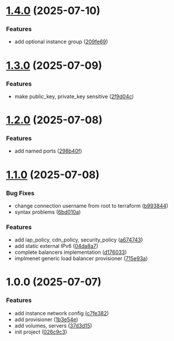 # [1.4.0](https://github.com/cktf/terraform-google-cluster/compare/1.3.0...1.4.0) (2025-07-10)


### Features

* add optional instance group ([209fe69](https://github.com/cktf/terraform-google-cluster/commit/209fe6931ab1c5e46b1f493f9228101193cf9db4))

# [1.3.0](https://github.com/cktf/terraform-google-cluster/compare/1.2.0...1.3.0) (2025-07-09)


### Features

* make public_key, private_key sensitive ([2f9d04c](https://github.com/cktf/terraform-google-cluster/commit/2f9d04cae81213bf991757ea9fe5ab3ef2827e02))

# [1.2.0](https://github.com/cktf/terraform-google-cluster/compare/1.1.0...1.2.0) (2025-07-08)


### Features

* add named ports ([298b40f](https://github.com/cktf/terraform-google-cluster/commit/298b40fd7a8d0990f31cf9fc43caa0dbb4365eb3))

# [1.1.0](https://github.com/cktf/terraform-google-cluster/compare/1.0.0...1.1.0) (2025-07-08)


### Bug Fixes

* change connection username from root to terraform ([b993844](https://github.com/cktf/terraform-google-cluster/commit/b9938449d07595b585bc935fa7392933b71488dc))
* syntax problems ([6bd010a](https://github.com/cktf/terraform-google-cluster/commit/6bd010a9c0f267beeddb978c816adf7a6207d3eb))


### Features

* add iap_policy, cdn_policy, security_policy ([a674743](https://github.com/cktf/terraform-google-cluster/commit/a6747436b091ef473a35359ddc7e28078108c8e2))
* add static external IPv6 ([04da8a7](https://github.com/cktf/terraform-google-cluster/commit/04da8a79f28a9c50a290ccd207dc1747fe918dc9))
* complete balancers implementation ([d176033](https://github.com/cktf/terraform-google-cluster/commit/d176033365d3234bd4454648943121214ee9b6f4))
* implmenet generic load balancer provisioner ([715e93a](https://github.com/cktf/terraform-google-cluster/commit/715e93abf4c32aa5c47c8c7fcb41ea8ac44ef37e))

# 1.0.0 (2025-07-07)


### Features

* add instance network config ([c7fe382](https://github.com/cktf/terraform-google-cluster/commit/c7fe382b73e11c51e80388a144b91db119f50343))
* add provisioner ([1b3e54e](https://github.com/cktf/terraform-google-cluster/commit/1b3e54e86b07b64be2c4f8afbbf7a3582049c41b))
* add volumes, servers ([37d3d15](https://github.com/cktf/terraform-google-cluster/commit/37d3d15728e340b60bfc35aa8e145745fec1d419))
* init project ([026c9c3](https://github.com/cktf/terraform-google-cluster/commit/026c9c3939cafe680caf55233c07f0f05d4b3d2d))
